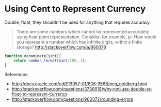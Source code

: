 # Using Cent to Represent Currency

Double, float, they shouldn't be used for anything that requires accuracy.

>There are some numbers which cannot be represented accurately using float point representation. Consider, for example, pi. How would you represent a number which has infinite digits, within a finite storage?   http://stackoverflow.com/a/960078

```php
function denominate($int){
    return number_format($int/100, 2);
}
```

References: 
- http://docs.oracle.com/cd/E19957-01/806-3568/ncg_goldberg.html
- http://stackoverflow.com/questions/3730019/why-not-use-double-or-float-to-represent-currency
- http://stackoverflow.com/questions/960072/rounding-errors